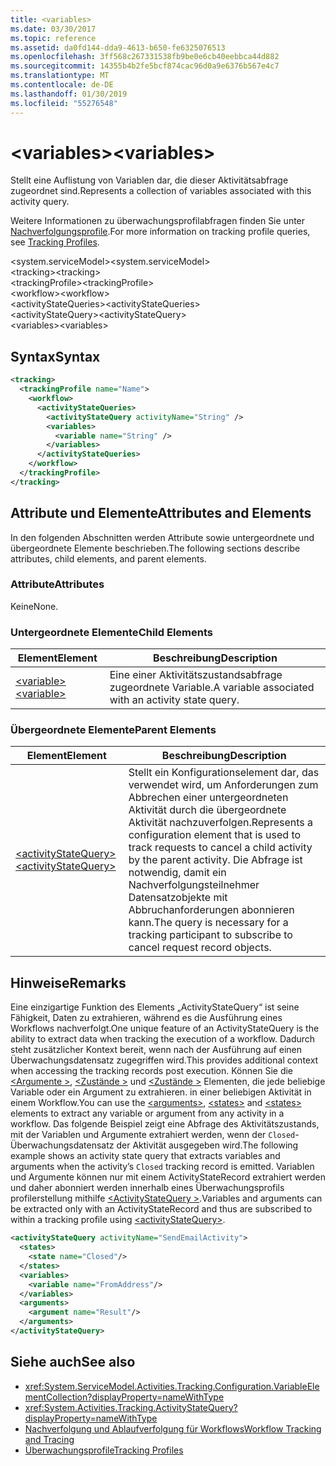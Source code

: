 ```yaml
---
title: <variables>
ms.date: 03/30/2017
ms.topic: reference
ms.assetid: da0fd144-dda9-4613-b650-fe6325076513
ms.openlocfilehash: 3ff568c267331538fb9be0e6cb40eebbca44d882
ms.sourcegitcommit: 14355b4b2fe5bcf874cac96d0a9e6376b567e4c7
ms.translationtype: MT
ms.contentlocale: de-DE
ms.lasthandoff: 01/30/2019
ms.locfileid: "55276548"
---
```

# <a name="variables"></a><span data-ttu-id="fdab6-101">\<variables></span><span class="sxs-lookup"><span data-stu-id="fdab6-101">\<variables></span></span>
<span data-ttu-id="fdab6-102">Stellt eine Auflistung von Variablen dar, die dieser Aktivitätsabfrage zugeordnet sind.</span><span class="sxs-lookup"><span data-stu-id="fdab6-102">Represents a collection of variables associated with this activity query.</span></span>  
  
 <span data-ttu-id="fdab6-103">Weitere Informationen zu überwachungsprofilabfragen finden Sie unter [Nachverfolgungsprofile](../../../../../docs/framework/windows-workflow-foundation/tracking-profiles.md).</span><span class="sxs-lookup"><span data-stu-id="fdab6-103">For more information on tracking profile queries, see [Tracking Profiles](../../../../../docs/framework/windows-workflow-foundation/tracking-profiles.md).</span></span>  
  
<span data-ttu-id="fdab6-104">\<system.serviceModel></span><span class="sxs-lookup"><span data-stu-id="fdab6-104">\<system.serviceModel></span></span>  
<span data-ttu-id="fdab6-105">\<tracking></span><span class="sxs-lookup"><span data-stu-id="fdab6-105">\<tracking></span></span>  
<span data-ttu-id="fdab6-106">\<trackingProfile></span><span class="sxs-lookup"><span data-stu-id="fdab6-106">\<trackingProfile></span></span>  
<span data-ttu-id="fdab6-107">\<workflow></span><span class="sxs-lookup"><span data-stu-id="fdab6-107">\<workflow></span></span>  
<span data-ttu-id="fdab6-108">\<activityStateQueries></span><span class="sxs-lookup"><span data-stu-id="fdab6-108">\<activityStateQueries></span></span>  
<span data-ttu-id="fdab6-109">\<activityStateQuery></span><span class="sxs-lookup"><span data-stu-id="fdab6-109">\<activityStateQuery></span></span>  
<span data-ttu-id="fdab6-110">\<variables></span><span class="sxs-lookup"><span data-stu-id="fdab6-110">\<variables></span></span>  
  
## <a name="syntax"></a><span data-ttu-id="fdab6-111">Syntax</span><span class="sxs-lookup"><span data-stu-id="fdab6-111">Syntax</span></span>  
  
```xml  
<tracking>
  <trackingProfile name="Name">
    <workflow>
      <activityStateQueries>
        <activityStateQuery activityName="String" />
        <variables>
          <variable name="String" />
        </variables>
      </activityStateQueries>
    </workflow>
  </trackingProfile>
</tracking>  
```  
  
## <a name="attributes-and-elements"></a><span data-ttu-id="fdab6-112">Attribute und Elemente</span><span class="sxs-lookup"><span data-stu-id="fdab6-112">Attributes and Elements</span></span>  
 <span data-ttu-id="fdab6-113">In den folgenden Abschnitten werden Attribute sowie untergeordnete und übergeordnete Elemente beschrieben.</span><span class="sxs-lookup"><span data-stu-id="fdab6-113">The following sections describe attributes, child elements, and parent elements.</span></span>  
  
### <a name="attributes"></a><span data-ttu-id="fdab6-114">Attribute</span><span class="sxs-lookup"><span data-stu-id="fdab6-114">Attributes</span></span>  
 <span data-ttu-id="fdab6-115">Keine</span><span class="sxs-lookup"><span data-stu-id="fdab6-115">None.</span></span>  
  
### <a name="child-elements"></a><span data-ttu-id="fdab6-116">Untergeordnete Elemente</span><span class="sxs-lookup"><span data-stu-id="fdab6-116">Child Elements</span></span>  
  
|<span data-ttu-id="fdab6-117">Element</span><span class="sxs-lookup"><span data-stu-id="fdab6-117">Element</span></span>|<span data-ttu-id="fdab6-118">Beschreibung</span><span class="sxs-lookup"><span data-stu-id="fdab6-118">Description</span></span>|  
|-------------|-----------------|  
|[<span data-ttu-id="fdab6-119">\<variable></span><span class="sxs-lookup"><span data-stu-id="fdab6-119">\<variable></span></span>](../../../../../docs/framework/configure-apps/file-schema/windows-workflow-foundation/variable.md)|<span data-ttu-id="fdab6-120">Eine einer Aktivitätszustandsabfrage zugeordnete Variable.</span><span class="sxs-lookup"><span data-stu-id="fdab6-120">A variable associated with an activity state query.</span></span>|  
  
### <a name="parent-elements"></a><span data-ttu-id="fdab6-121">Übergeordnete Elemente</span><span class="sxs-lookup"><span data-stu-id="fdab6-121">Parent Elements</span></span>  
  
|<span data-ttu-id="fdab6-122">Element</span><span class="sxs-lookup"><span data-stu-id="fdab6-122">Element</span></span>|<span data-ttu-id="fdab6-123">Beschreibung</span><span class="sxs-lookup"><span data-stu-id="fdab6-123">Description</span></span>|  
|-------------|-----------------|  
|[<span data-ttu-id="fdab6-124">\<activityStateQuery></span><span class="sxs-lookup"><span data-stu-id="fdab6-124">\<activityStateQuery></span></span>](../../../../../docs/framework/configure-apps/file-schema/windows-workflow-foundation/activitystatequery.md)|<span data-ttu-id="fdab6-125">Stellt ein Konfigurationselement dar, das verwendet wird, um Anforderungen zum Abbrechen einer untergeordneten Aktivität durch die übergeordnete Aktivität nachzuverfolgen.</span><span class="sxs-lookup"><span data-stu-id="fdab6-125">Represents a configuration element that is used to track requests to cancel a child activity by the parent activity.</span></span> <span data-ttu-id="fdab6-126">Die Abfrage ist notwendig, damit ein Nachverfolgungsteilnehmer Datensatzobjekte mit Abbruchanforderungen abonnieren kann.</span><span class="sxs-lookup"><span data-stu-id="fdab6-126">The query is necessary for a tracking participant to subscribe to cancel request record objects.</span></span>|  
  
## <a name="remarks"></a><span data-ttu-id="fdab6-127">Hinweise</span><span class="sxs-lookup"><span data-stu-id="fdab6-127">Remarks</span></span>  
 <span data-ttu-id="fdab6-128">Eine einzigartige Funktion des Elements „ActivityStateQuery“ ist seine Fähigkeit, Daten zu extrahieren, während es die Ausführung eines Workflows nachverfolgt.</span><span class="sxs-lookup"><span data-stu-id="fdab6-128">One unique feature of an ActivityStateQuery is the ability to extract data when tracking the execution of a workflow.</span></span> <span data-ttu-id="fdab6-129">Dadurch steht zusätzlicher Kontext bereit, wenn nach der Ausführung auf einen Überwachungsdatensatz zugegriffen wird.</span><span class="sxs-lookup"><span data-stu-id="fdab6-129">This provides additional context when accessing the tracking records post execution.</span></span> <span data-ttu-id="fdab6-130">Können Sie die [ \<Argumente >](../../../../../docs/framework/configure-apps/file-schema/windows-workflow-foundation/arguments.md), [ \<Zustände >](../../../../../docs/framework/configure-apps/file-schema/windows-workflow-foundation/states.md) und [ \<Zustände >](../../../../../docs/framework/configure-apps/file-schema/windows-workflow-foundation/states.md) Elementen, die jede beliebige Variable oder ein Argument zu extrahieren. in einer beliebigen Aktivität in einem Workflow.</span><span class="sxs-lookup"><span data-stu-id="fdab6-130">You can use the [\<arguments>](../../../../../docs/framework/configure-apps/file-schema/windows-workflow-foundation/arguments.md), [\<states>](../../../../../docs/framework/configure-apps/file-schema/windows-workflow-foundation/states.md) and [\<states>](../../../../../docs/framework/configure-apps/file-schema/windows-workflow-foundation/states.md) elements to extract any variable or argument from any activity in a workflow.</span></span> <span data-ttu-id="fdab6-131">Das folgende Beispiel zeigt eine Abfrage des Aktivitätszustands, mit der Variablen und Argumente extrahiert werden, wenn der `Closed`-Überwachungsdatensatz der Aktivität ausgegeben wird.</span><span class="sxs-lookup"><span data-stu-id="fdab6-131">The following example shows an activity state query that extracts variables and arguments when the activity’s `Closed` tracking record is emitted.</span></span> <span data-ttu-id="fdab6-132">Variablen und Argumente können nur mit einem ActivityStateRecord extrahiert werden und daher abonniert werden innerhalb eines Überwachungsprofils profilerstellung mithilfe [ \<ActivityStateQuery >](../../../../../docs/framework/configure-apps/file-schema/windows-workflow-foundation/activitystatequery.md).</span><span class="sxs-lookup"><span data-stu-id="fdab6-132">Variables and arguments can be extracted only with an ActivityStateRecord and thus are subscribed to within a tracking profile using [\<activityStateQuery>](../../../../../docs/framework/configure-apps/file-schema/windows-workflow-foundation/activitystatequery.md).</span></span>  
  
```xml  
<activityStateQuery activityName="SendEmailActivity">  
  <states>  
    <state name="Closed"/>  
  </states>  
  <variables>  
    <variable name="FromAddress"/>  
  </variables>  
  <arguments>  
    <argument name="Result"/>  
  </arguments>  
</activityStateQuery>  
```  
  
## <a name="see-also"></a><span data-ttu-id="fdab6-133">Siehe auch</span><span class="sxs-lookup"><span data-stu-id="fdab6-133">See also</span></span>
- <xref:System.ServiceModel.Activities.Tracking.Configuration.VariableElementCollection?displayProperty=nameWithType>
- <xref:System.Activities.Tracking.ActivityStateQuery?displayProperty=nameWithType>
- [<span data-ttu-id="fdab6-134">Nachverfolgung und Ablaufverfolgung für Workflows</span><span class="sxs-lookup"><span data-stu-id="fdab6-134">Workflow Tracking and Tracing</span></span>](../../../../../docs/framework/windows-workflow-foundation/workflow-tracking-and-tracing.md)
- [<span data-ttu-id="fdab6-135">Überwachungsprofile</span><span class="sxs-lookup"><span data-stu-id="fdab6-135">Tracking Profiles</span></span>](../../../../../docs/framework/windows-workflow-foundation/tracking-profiles.md)
